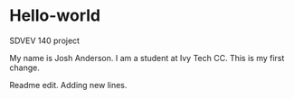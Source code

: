 # Hello-world
SDVEV 140 project

My name is Josh Anderson.
I am a student at Ivy Tech CC.
This is my first change.

Readme edit. Adding new lines.
